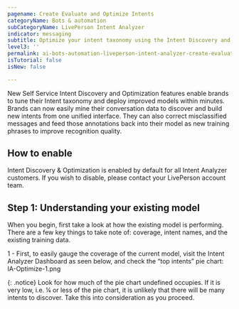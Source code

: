 ```yaml
---
pagename: Create Evaluate and Optimize Intents
categoryName: Bots & automation
subCategoryName: LivePerson Intent Analyzer
indicator: messaging
subtitle: Optimize your intent taxonomy using the Intent Discovery and Optimization tools
level3: ''
permalink: ai-bots-automation-liveperson-intent-analyzer-create-evaluate-and-optimize Intents.html
isTutorial: false
isNew: false

---
```


New Self Service Intent Discovery and Optimization features enable brands to tune their Intent taxonomy and deploy improved models within minutes. Brands can now easily mine their conversation data to discover and build new intents from one unified interface. They can also correct misclassified messages and feed those annotations back into their model as new training phrases to improve recognition quality.

## How to enable
Intent Discovery & Optimization is enabled by default for all Intent Analyzer customers. If you wish to disable, please contact your LivePerson account team.

## Step 1: Understanding your existing model
When you begin, first take a look at how the existing model is performing. There are a few key things to take note of: coverage, intent names, and the existing training data. 

1 - First, to easily gauge the coverage of the current model, visit the Intent Analyzer Dashboard as seen below, and check the “top intents” pie chart:
IA-Optimize-1.png

{: .notice}
Look for how much of the pie chart undefined occupies. If it is very low, i.e. ¼ or less of the pie chart, it is unlikely that there will be many intents to discover. Take this into consideration as you proceed. 
